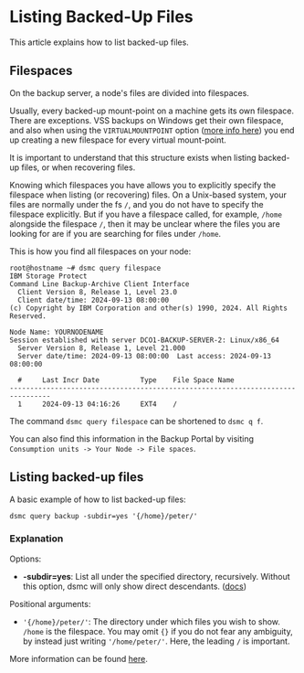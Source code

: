 Listing Backed-Up Files
===========================
This article explains how to list backed-up files.

Filespaces
-------------
On the backup server, a node's files are divided into filespaces. 

Usually, every backed-up mount-point on a machine gets its own filespace.
There are exceptions. VSS backups on Windows get their own 
filespace, and also when using the `VIRTUALMOUNTPOINT` option ([more info here](include-exclude.md#with-virtual-mount-points)) you end up creating a new 
filespace for every virtual mount-point. 

It is important to understand that this structure exists when 
listing backed-up files, or when recovering files.

Knowing which filespaces you have allows you to explicitly
specify the filespace when listing (or recovering) files. 
On a Unix-based system, your files are normally under the fs `/`, 
and you do not have to specify the filespace explicitly.
But if you have a filespace called, for example, `/home` 
alongside the filespace `/`, then it may be unclear where the files
you are looking for are if you are searching for files under `/home`.

This is how you find all filespaces on your node:
```
root@hostname ~# dsmc query filespace
IBM Storage Protect
Command Line Backup-Archive Client Interface
  Client Version 8, Release 1, Level 23.0 
  Client date/time: 2024-09-13 08:00:00
(c) Copyright by IBM Corporation and other(s) 1990, 2024. All Rights Reserved. 

Node Name: YOURNODENAME
Session established with server DCO1-BACKUP-SERVER-2: Linux/x86_64
  Server Version 8, Release 1, Level 21.000
  Server date/time: 2024-09-13 08:00:00  Last access: 2024-09-13 08:00:00

  #     Last Incr Date          Type    File Space Name
--------------------------------------------------------------------------------
  1     2024-09-13 04:16:26     EXT4    /               
```

The command `dsmc query filespace` can be shortened to `dsmc q f`.

You can also find this information in the Backup Portal by visiting 
`Consumption units -> Your Node -> File spaces`.

Listing backed-up files
---------------
A basic example of how to list backed-up files:
```
dsmc query backup -subdir=yes '{/home}/peter/'
```

### Explanation

Options:

- **-subdir=yes**: List all under the specified directory, recursively. 
  Without this option, dsmc will only show direct descendants. (<a href="https://www.ibm.com/docs/en/storage-protect/8.1.26?topic=reference-subdir" target="_blank">docs</a>)

Positional arguments:

- `'{/home}/peter/'`: The directory under which files you wish to 
  show. `/home` is the filespace. You may omit `{}` if you do not fear
  any ambiguity, by instead just writing `'/home/peter/'`. Here, the leading 
  `/` is important.

More information can be found <a href="https://www.ibm.com/docs/en/storage-protect/8.1.26?topic=commands-query-backup" target="_blank">here</a>.
